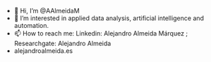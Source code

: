 - 👋 Hi, I’m @AAlmeidaM
- 👀 I’m interested in applied data analysis, artificial intelligence and automation.
- 📫 How to reach me: Linkedin: Alejandro Almeida Márquez ; Researchgate: Alejandro Almeida
- alejandroalmeida.es

<!---
AAlmeidaM/AAlmeidaM is a ✨ special ✨ repository because its `README.md` (this file) appears on your GitHub profile.
You can click the Preview link to take a look at your changes.
--->
